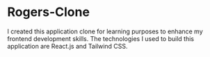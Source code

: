 # Rogers-Clone
I created this application clone for learning purposes to enhance my frontend development skills. The technologies I used to build this application are React.js and Tailwind CSS.
